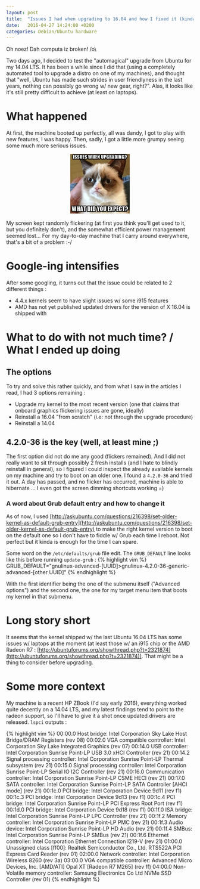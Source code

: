 ```yaml
---
layout: post
title:  "Issues I had when upgrading to 16.04 and how I fixed it (kinda)"
date:   2016-04-27 14:24:00 +0200
categories: Debian/Ubuntu hardware 
---
```


Oh noez! Dah computa iz broken! /o\


Two days ago, I decided to test the "automagical" upgrade from Ubuntu for my 14.04 LTS.
 It has been a while since I did that (using a completely automated tool to upgrade a distro on 
 one of my machines), and thought that "well, Ubuntu has made such strides in user friendlyness in the last years, nothing can possibly go wrong w/ new gear, right?". 
 Alas, it looks like it's still pretty difficult to achieve (at least on laptops).
  <!-- more -->
  
# What happened  
At first, the machine booted up perfectly, all was dandy, I got to play with new features, 
 I was happy. Then, sadly, I got a little more grumpy seeing some much more serious issues. 

<p style="text-align:center">
    <img src="/images/grumpy.jpg" alt="grumpy dev"/>
</p>

My screen kept randomly flickering (at first you think you'll get used to it, 
but you definitely don't), and the somewhat efficient power management seemed lost... 
For my day-to-day machine that I carry around everywhere, that's a bit of a problem :-/ 

# Google-ing intensifies
After some googling, it turns out that the issue could be related to 2 different things : 

* 4.4.x kernels seem to have slight issues w/ some i915 features
* AMD has not yet published updated drivers for the version of X 16.04 is shipped with

# What to do with not much time? / What I ended up doing

## The options
To try and solve this rather quickly, and from what I saw in the articles I read, I had 3 options remaining :

* Upgrade my kernel to the most recent version (one that claims that onboard graphics flickering issues are gone, ideally)
* Reinstall a 16.04 "from scratch" (i.e: not through the upgrade procedure)
* Reinstall a 14.04

## 4.2.0-36 is the key (well, at least mine ;)
The first option did not do me any good (flickers remained). 
And I did not really want to sit through possibly 2 fresh installs (and I hate to blindly reinstall in general), 
so I figured I could inspect the already available kernels on my machine and
 try to boot on an older one. I found a `4.2.0-36` and tried it out. A day has passed, and no flicker has occurred, 
 machine is able to hibernate ... I even got the screen dimming shortcuts working =) 
 
### A word about Grub default entry and how to change it
As of now, I used [http://askubuntu.com/questions/216398/set-older-kernel-as-default-grub-entry](http://askubuntu.com/questions/216398/set-older-kernel-as-default-grub-entry) 
to make the right kernel version to boot on the default one so I don't have to fiddle w/ Grub each time I reboot. 
Not perfect but it kinda is enough for the time I can spare.

Some word on the `/etc/defaults/grub` file edit. The `GRUB_DEFAULT` line looks like this before running `update-grub` : 
{% highlight vim %}
GRUB_DEFAULT="gnulinux-advanced-[UUID]>gnulinux-4.2.0-36-generic-advanced-[other UUID]"
{% endhighlight %}

With the first identifier being the one of the submenu itself ("Advanced options")
 and the second one, the one for my target menu item that boots my kernel in that submenu.

# Long story short
It seems that the kernel shipped w/ the last Ubuntu 16.04 LTS
has some issues w/ laptops at the moment (at least those w/ an i915 chip or the AMD Radeon R7 :
 [http://ubuntuforums.org/showthread.php?t=2321874](http://ubuntuforums.org/showthread.php?t=2321874)).
  That might be a thing to consider before upgrading.

# Some more context
My machine is a recent HP ZBook (I'd say early 2016), everything worked quite decently on a 14.04 LTS, 
and my latest findings tend to point to the radeon support, so I'll have to give it a shot once updated drivers are released. 
`lspci` outputs : 

{% highlight vim %}
00:00.0 Host bridge: Intel Corporation Sky Lake Host Bridge/DRAM Registers (rev 08)
00:02.0 VGA compatible controller: Intel Corporation Sky Lake Integrated Graphics (rev 07)
00:14.0 USB controller: Intel Corporation Sunrise Point-LP USB 3.0 xHCI Controller (rev 21)
00:14.2 Signal processing controller: Intel Corporation Sunrise Point-LP Thermal subsystem (rev 21)
00:15.0 Signal processing controller: Intel Corporation Sunrise Point-LP Serial IO I2C Controller (rev 21)
00:16.0 Communication controller: Intel Corporation Sunrise Point-LP CSME HECI (rev 21)
00:17.0 SATA controller: Intel Corporation Sunrise Point-LP SATA Controller [AHCI mode] (rev 21)
00:1c.0 PCI bridge: Intel Corporation Device 9d11 (rev f1)
00:1c.3 PCI bridge: Intel Corporation Device 9d13 (rev f1)
00:1c.4 PCI bridge: Intel Corporation Sunrise Point-LP PCI Express Root Port (rev f1)
00:1d.0 PCI bridge: Intel Corporation Device 9d18 (rev f1)
00:1f.0 ISA bridge: Intel Corporation Sunrise Point-LP LPC Controller (rev 21)
00:1f.2 Memory controller: Intel Corporation Sunrise Point-LP PMC (rev 21)
00:1f.3 Audio device: Intel Corporation Sunrise Point-LP HD Audio (rev 21)
00:1f.4 SMBus: Intel Corporation Sunrise Point-LP SMBus (rev 21)
00:1f.6 Ethernet controller: Intel Corporation Ethernet Connection I219-V (rev 21)
01:00.0 Unassigned class [ff00]: Realtek Semiconductor Co., Ltd. RTS522A PCI Express Card Reader (rev 01)
02:00.0 Network controller: Intel Corporation Wireless 8260 (rev 3a)
03:00.0 VGA compatible controller: Advanced Micro Devices, Inc. [AMD/ATI] Opal XT [Radeon R7 M265] (rev ff)
04:00.0 Non-Volatile memory controller: Samsung Electronics Co Ltd NVMe SSD Controller (rev 01)
{% endhighlight %}
